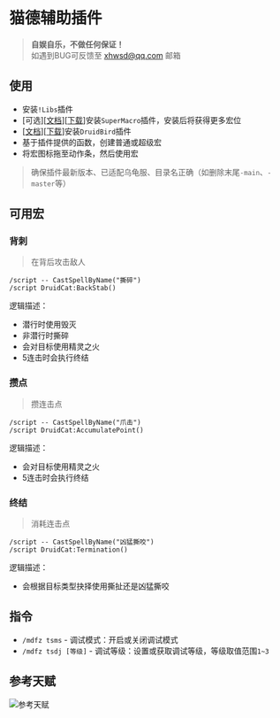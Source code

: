 # 猫德辅助插件

> __自娱自乐，不做任何保证！__  
> 如遇到BUG可反馈至 xhwsd@qq.com 邮箱


## 使用
- 安装`!Libs`插件
- [可选][[文档](https://github.com/xhwsd/SuperMacro/)][[下载](https://github.com/xhwsd/SuperMacro/archive/master.zip)]安装`SuperMacro`插件，安装后将获得更多宏位
- [[文档](https://github.com/xhwsd/DruidCat/)][[下载](https://github.com/xhwsd/DruidBird/DruidCat/master.zip)]安装`DruidBird`插件
- 基于插件提供的函数，创建普通或超级宏
- 将宏图标拖至动作条，然后使用宏

> 确保插件最新版本、已适配乌龟服、目录名正确（如删除末尾`-main`、`-master`等）


## 可用宏


### 背刺

> 在背后攻击敌人

```
/script -- CastSpellByName("撕碎")
/script DruidCat:BackStab()
```

逻辑描述：
- 潜行时使用毁灭
- 非潜行时撕碎
- 会对目标使用精灵之火
- 5连击时会执行终结


### 攒点

> 攒连击点

```
/script -- CastSpellByName("爪击")
/script DruidCat:AccumulatePoint()
```

逻辑描述：
- 会对目标使用精灵之火
- 5连击时会执行终结


### 终结

> 消耗连击点

```
/script -- CastSpellByName("凶猛撕咬")
/script DruidCat:Termination()
```

逻辑描述：
- 会根据目标类型抉择使用撕扯还是凶猛撕咬


## 指令
- `/mdfz tsms` - 调试模式：开启或关闭调试模式
- `/mdfz tsdj [等级]` - 调试等级：设置或获取调试等级，等级取值范围`1~3`

## 参考天赋
![参考天赋](/参考天赋/2025-1-13.png)
